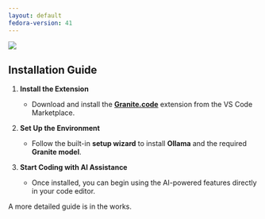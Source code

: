 ```yaml
---
layout: default
fedora-version: 41
---
```


<picture class="full">
    <source srcset="../assets/install-dark.png" media="(prefers-color-scheme: dark)">
    <img src="../assets/install.png">
</picture>

## Installation Guide

1. **Install the Extension**
   - Download and install the **[Granite.code](https://marketplace.visualstudio.com/items?itemName=redhat.granitecode)** extension from the VS Code Marketplace.
   
2. **Set Up the Environment**
   - Follow the built-in **setup wizard** to install **Ollama** and the required **Granite model**.
   
3. **Start Coding with AI Assistance**
   - Once installed, you can begin using the AI-powered features directly in your code editor.

A more detailed guide is in the works.

